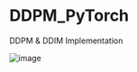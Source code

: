 # DDPM_PyTorch
DDPM & DDIM Implementation

![image](https://user-images.githubusercontent.com/77001598/236235381-a17c4cb5-15c0-443e-9db3-639aadc3f306.png)

